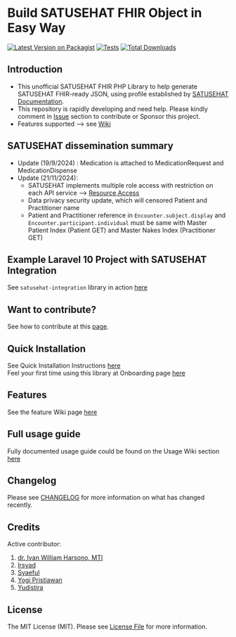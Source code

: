 # Build SATUSEHAT FHIR Object in Easy Way

[![Latest Version on Packagist](https://img.shields.io/packagist/v/ivanwilliammd/satusehat-integration.svg?style=flat-square)](https://packagist.org/packages/ivanwilliammd/satusehat-integration)
[![Tests](https://img.shields.io/github/actions/workflow/status/ivanwilliammd/satusehat-integration/run-tests.yml?branch=main&label=tests&style=flat-square)](https://github.com/ivanwilliammd/satusehat-integration/actions/workflows/run-tests.yml)
[![Total Downloads](https://img.shields.io/packagist/dt/ivanwilliammd/satusehat-integration.svg?style=flat-square)](https://packagist.org/packages/ivanwilliammd/satusehat-integration)

## Introduction
- This unofficial SATUSEHAT FHIR PHP Library to help generate SATUSEHAT FHIR-ready JSON, using profile established by [SATUSEHAT Documentation](https://satusehat.kemkes.go.id/platform/docs).
- This repository is rapidly developing and need help. Please kindly comment in [Issue](https://github.com/ivanwilliammd/satusehat-integration/issues) section to contribute or Sponsor this project.
- Features supported --> see [Wiki](https://github.com/ivanwilliammd/satusehat-integration/wiki/Features)

## SATUSEHAT dissemination summary
- Update (19/9/2024) : Medication is attached to MedicationRequest and MedicationDispense
- Update (21/11/2024):
    - SATUSEHAT implements multiple role access with restriction on each API service --> [Resource Access](https://drive.google.com/file/d/1bs8uU_nIuNqHohnRfTvFHx0o2qOgAYabAz0ptUC3w9s/view)
    - Data privacy security update, which will censored Patient and Practitioner name
    - Patient and Practitioner reference in ```Encounter.subject.display``` and ```Encounter.participant.individual``` must be same with Master Patient Index (Patient GET) and Master Nakes Index (Practitioner GET)

## Example Laravel 10 Project with SATUSEHAT Integration
See ```satusehat-integration``` library in action [here](https://github.com/ivanwilliammd/satusehat-laravel-example)

## Want to contribute?
See how to contribute at this [page](CONTRIBUTING.md).<br>

## Quick Installation
See Quick Installation Instructions [here](https://github.com/ivanwilliammd/satusehat-integration/wiki/Installation)<br>
Feel your first time using this library at Onboarding page [here](https://github.com/ivanwilliammd/satusehat-integration/wiki/Onboarding)

## Features
See the feature Wiki page [here](https://github.com/ivanwilliammd/satusehat-integration/wiki/Features)

## Full usage guide
Fully documented usage guide could be found on the Usage Wiki section [here](https://github.com/ivanwilliammd/SATUSEHAT-integration/wiki/Usage)

## Changelog

Please see [CHANGELOG](CHANGELOG.md) for more information on what has changed recently.

## Credits

Active contributor:
1. [dr. Ivan William Harsono, MTI](https://github.com/ivanwilliammd)
2. [Irsyad](https://github.com/IrsyadProject)
3. [Syaeful](https://github.com/SyaefulKai)
4. [Yogi Pristiawan](https://github.com/YogiPristiawan)
5. [Yudistira](https://github.com/yudistirasd)

## License
The MIT License (MIT). Please see [License File](LICENSE.md) for more information.
